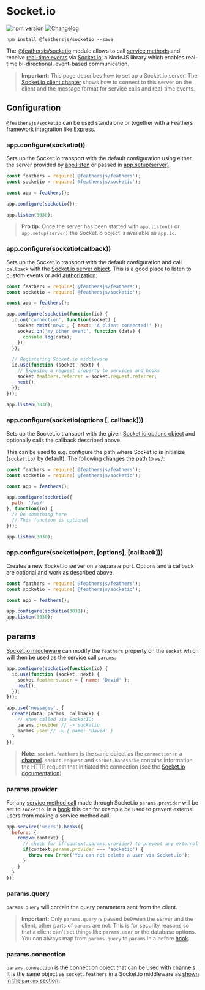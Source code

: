 # Socket.io

<Badges>

[![npm version](https://img.shields.io/npm/v/@feathersjs/socketio.svg?style=flat-square)](https://www.npmjs.com/package/@feathersjs/socketio)
[![Changelog](https://img.shields.io/badge/changelog-.md-blue.svg?style=flat-square)](https://github.com/feathersjs/feathers/blob/dove/packages/socketio/CHANGELOG.md)

</Badges>

```
npm install @feathersjs/socketio --save
```

The [@feathersjs/socketio](https://github.com/feathersjs/socketio) module allows to call [service methods](./services.md) and receive [real-time events](./events.md) via [Socket.io](http://socket.io/), a NodeJS library which enables real-time bi-directional, event-based communication.

> **Important:** This page describes how to set up a Socket.io server. The [Socket.io client chapter](./client/socketio.md) shows how to connect to this server on the client and the message format for service calls and real-time events.

## Configuration

`@feathersjs/socketio` can be used standalone or together with a Feathers framework integration like [Express](./express.md).

### app.configure(socketio())

Sets up the Socket.io transport with the default configuration using either the server provided by [app.listen](./application.md#listenport) or passed in [app.setup(server)](./application.md#setupserver).

```js
const feathers = require('@feathersjs/feathers');
const socketio = require('@feathersjs/socketio');

const app = feathers();

app.configure(socketio());

app.listen(3030);
```

> **Pro tip:** Once the server has been started with `app.listen()` or `app.setup(server)` the Socket.io object is available as `app.io`.

### app.configure(socketio(callback))

Sets up the Socket.io transport with the default configuration and call `callback` with the [Socket.io server object](http://socket.io/docs/server-api/). This is a good place to listen to custom events or add [authorization](https://github.com/LearnBoost/socket.io/wiki/Authorizing):

```js
const feathers = require('@feathersjs/feathers');
const socketio = require('@feathersjs/socketio');

const app = feathers();

app.configure(socketio(function(io) {
  io.on('connection', function(socket) {
    socket.emit('news', { text: 'A client connected!' });
    socket.on('my other event', function (data) {
      console.log(data);
    });
  });

  // Registering Socket.io middleware
  io.use(function (socket, next) {
    // Exposing a request property to services and hooks
    socket.feathers.referrer = socket.request.referrer;
    next();
  });
}));

app.listen(3030);
```

### app.configure(socketio(options [, callback]))

Sets up the Socket.io transport with the given [Socket.io options object](https://github.com/socketio/engine.io#methods-1) and optionally calls the callback described above.

This can be used to e.g. configure the path where Socket.io is initialize (`socket.io/` by default). The following changes the path to `ws/`:


```js
const feathers = require('@feathersjs/feathers');
const socketio = require('@feathersjs/socketio');

const app = feathers();

app.configure(socketio({
  path: '/ws/'
}, function(io) {
  // Do something here
  // This function is optional
}));

app.listen(3030);
```

### app.configure(socketio(port, [options], [callback]))

Creates a new Socket.io server on a separate port. Options and a callback are optional and work as described above.

```js
const feathers = require('@feathersjs/feathers');
const socketio = require('@feathersjs/socketio');

const app = feathers();

app.configure(socketio(3031));
app.listen(3030);
```

## params

[Socket.io middleware](https://socket.io/docs/v4/middlewares/) can modify the `feathers` property on the `socket` which will then be used as the service call `params`:

```js
app.configure(socketio(function(io) {
  io.use(function (socket, next) {
    socket.feathers.user = { name: 'David' };
    next();
  });
}));

app.use('messages', {
  create(data, params, callback) {
    // When called via SocketIO:
    params.provider // -> socketio
    params.user // -> { name: 'David' }
  }
});
```

> __Note:__ `socket.feathers` is the same object as the `connection` in a [channel](./channels.md). `socket.request` and `socket.handshake` contains information the HTTP request that initiated the connection (see the [Socket.io documentation](https://socket.io/docs/server-api/#socket-request)).

### params.provider

For any [service method call](./services.md) made through Socket.io `params.provider` will be set to `socketio`. In a [hook](./hooks.md) this can for example be used to prevent external users from making a service method call:

```js
app.service('users').hooks({
  before: {
    remove(context) {
      // check for if(context.params.provider) to prevent any external call
      if(context.params.provider === 'socketio') {
        throw new Error('You can not delete a user via Socket.io');
      }
    }
  }
});
```

### params.query

`params.query` will contain the query parameters sent from the client.

> **Important:** Only `params.query` is passed between the server and the client, other parts of `params` are not. This is for security reasons so that a client can't set things like `params.user` or the database options. You can always map from `params.query` to `params` in a before [hook](./hooks.md).

### params.connection

`params.connection` is the connection object that can be used with [channels](./channels.md). It is the same object as `socket.feathers` in a Socket.io middleware as [shown in the `params` section](#params).
